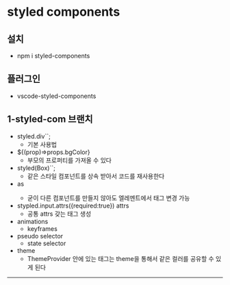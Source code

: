 # styled components

## 설치

- npm i styled-components

## 플러그인

- vscode-styled-components

## 1-styled-com 브랜치

- styled.div``;
  - 기본 사용법
- \${(prop)=>props.bgColor}
  - 부모의 프로퍼티를 가져올 수 있다
- styled(Box)``;
  - 같은 스타일 컴포넌트를 상속 받아서 코드를 재사용한다
- <Btn as="a" href="https://~"> as
  - 굳이 다른 컴포넌트를 만들지 않아도 엘레멘트에서 태그 변경 가능
- stypled.input.attrs({required:true}) attrs
  - 공통 attrs 갖는 태그 생성
- animations
  - keyframes
- pseudo selector
  - state selector
- theme
  - ThemeProvider 안에 있는 태그는 theme을 통해서 같은 컬러를 공유할 수 있게 된다

---
